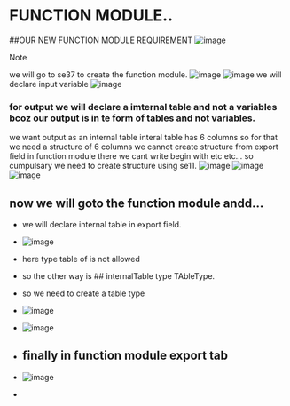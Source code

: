 # FUNCTION MODULE..

##OUR NEW FUNCTION MODULE REQUIREMENT
![image](https://github.com/bhuvabhavik/MY-ABAP-CHEATSHEET/assets/49744703/7be3d547-e961-444c-b333-1d3e8a3d69b3)

>[!NOTE]
> we will go to se37 to create the function module.
> ![image](https://github.com/bhuvabhavik/MY-ABAP-CHEATSHEET/assets/49744703/4d53b7d9-30cd-4fd5-95eb-dc9bb1a8650a)
> ![image](https://github.com/bhuvabhavik/MY-ABAP-CHEATSHEET/assets/49744703/e10f9ae0-e303-4f70-9b88-35b445cb990a)
> we will declare input variable
> ![image](https://github.com/bhuvabhavik/MY-ABAP-CHEATSHEET/assets/49744703/6a6d4593-307c-4456-8492-f3c388e4c62e)
> ### for output we will declare a imternal table and not a variables bcoz our output is in te form of tables and not variables.
> we want output as an internal table
> interal table has 6 columns
> so for that we need a structure of 6 columns we cannot create structure from export field in function module there we cant write begin with etc etc...
>so cumpulsary we need to create structure using se11.
>![image](https://github.com/bhuvabhavik/MY-ABAP-CHEATSHEET/assets/49744703/bb5357e3-7062-4202-b622-8d2bce8e98c3)
>![image](https://github.com/bhuvabhavik/MY-ABAP-CHEATSHEET/assets/49744703/037522df-6995-41ef-97f3-a1538a738b45)
>![image](https://github.com/bhuvabhavik/MY-ABAP-CHEATSHEET/assets/49744703/3e3fdd77-4564-4a2c-a9f7-511d5b7acdb0)

## now we will goto the function module andd...
- we will declare internal table in export field.
- ![image](https://github.com/bhuvabhavik/MY-ABAP-CHEATSHEET/assets/49744703/729c7a66-c0c1-4338-a5ef-1a6b1d3c1b1c)
- here type table of is not allowed
- so the other way is ## internalTable type TAbleType.
- so we need to create a table type

- ![image](https://github.com/bhuvabhavik/MY-ABAP-CHEATSHEET/assets/49744703/fd3559d3-5ba3-41a5-bb80-3f3c0e8268cc)
- ![image](https://github.com/bhuvabhavik/MY-ABAP-CHEATSHEET/assets/49744703/606ceff6-c8b8-4ec9-b290-ea0559eabb7e)
- ## finally in function module export tab
- ![image](https://github.com/bhuvabhavik/MY-ABAP-CHEATSHEET/assets/49744703/e8ef9c1c-8014-40f8-89c2-a39e7952c66f)
- 










